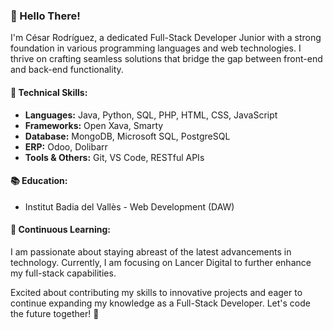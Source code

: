 ### 👋 Hello There!

I'm César Rodríguez, a dedicated Full-Stack Developer Junior with a strong foundation in various programming languages and web technologies. I thrive on crafting seamless solutions that bridge the gap between front-end and back-end functionality.

#### 💼 Technical Skills:
- **Languages:** Java, Python, SQL, PHP, HTML, CSS, JavaScript
- **Frameworks:** Open Xava, Smarty
- **Database:** MongoDB, Microsoft SQL, PostgreSQL
- **ERP:** Odoo, Dolibarr
- **Tools & Others:** Git, VS Code, RESTful APIs

#### 📚 Education:
- Institut Badia del Vallès - Web Development (DAW)

#### 🌱 Continuous Learning:
I am passionate about staying abreast of the latest advancements in technology. Currently, I am focusing on Lancer Digital to further enhance my full-stack capabilities.

Excited about contributing my skills to innovative projects and eager to continue expanding my knowledge as a Full-Stack Developer. Let's code the future together! 🚀
